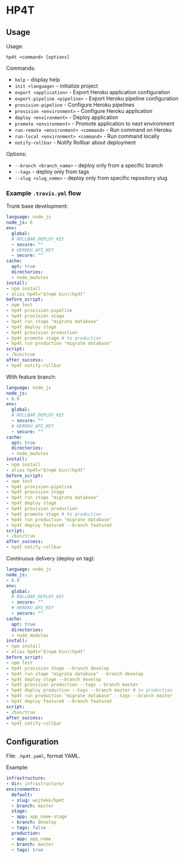 # HP4T

## Usage

Usage:

    hp4t <command> [options]

Commands:

- `help` - display help
- `init <language>` - initialize project
- `export <application>` - Export Heroku application configuration
- `export-pipeline <pipeline>` - Export Heroku pipeline configuration
- `provision-pipeline` - Configure Heroku pipelines
- `provision <environment>` - Configure Heroku application
- `deploy <environment>` - Deploy application
- `promote <environment>` - Promote application to next environment
- `run-remote <environment> <command>` - Run command on Heroku
- `run-local <environment> <command>` - Run command locally
- `notify-rollbar` - Notify Rollbar about deployment

Options:

- `--branch <branch_name>` - deploy only from a specific branch
- `--tags` - deploy only from tags
- `--slug <slug_name>` - deploy only from specific repository slug

### Example `.travis.yml` flow

Trunk base development:

```yaml
language: node_js
node_js: 6
env:
  global:
  # ROLLBAR_DEPLOY_KEY
  - secure: ""
  # HEROKU_API_KEY
  - secure: ""
cache:
  apt: true
  directories:
  - node_modules
install:
- npm install
- alias hp4t="$(npm bin)/hp4t"
before_script:
- npm test
- hp4t provision-pipeline
- hp4t provision stage
- hp4t run stage "migrate database"
- hp4t deploy stage
- hp4t provision production
- hp4t promote stage # to production
- hp4t run production "migrate database"
script:
- /bin/true
after_success:
- hp4t notify-rollbar
```

With feature branch:

```yaml
language: node_js
node_js:
- 6.0
env:
  global:
  # ROLLBAR_DEPLOY_KEY
  - secure: ""
  # HEROKU_API_KEY
  - secure: ""
cache:
  apt: true
  directories:
  - node_modules
install:
- npm install
- alias hp4t="$(npm bin)/hp4t"
before_script:
- npm test
- hp4t provision-pipeline
- hp4t provision stage
- hp4t run stage "migrate database"
- hp4t deploy stage
- hp4t provision production
- hp4t promote stage # to production
- hp4t run production "migrate database"
- hp4t deploy featureX --branch featureX
script:
- /bin/true
after_success:
- hp4t notify-rollbar
```

Continuous delivery (deploy on tag):

```yaml
language: node_js
node_js:
- 6.0
env:
  global:
  # ROLLBAR_DEPLOY_KEY
  - secure: ""
  # HEROKU_API_KEY
  - secure: ""
cache:
  apt: true
  directories:
  - node_modules
install:
- npm install
- alias hp4t="$(npm bin)/hp4t"
before_script:
- npm test
- hp4t provision stage --branch develop
- hp4t run stage "migrate database" --branch develop
- hp4t deploy stage --branch develop
- hp4t provision production --tags --branch master
- hp4t deploy production --tags --branch master # to production
- hp4t run production "migrate database" --tags --branch master
- hp4t deploy featureX --branch featureX
script:
- /bin/true
after_success:
- hp4t notify-rollbar
```

## Configuration

File: `.hp4t.yaml`, format YAML.

Example:

```yaml
infrastructure:
- dir: infrastructure/
environments:
  default:
  - slug: wojtekk/hp4t
  - branch: master
  stage:
  - app: app_name-stage
  - branch: develop
  - tags: false
  production:
  - app: app_name
  - branch: master
  - tags: true
```
